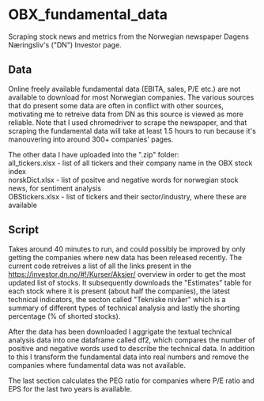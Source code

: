 # OBX_fundamental_data
Scraping stock news and metrics from the Norwegian newspaper Dagens Næringsliv's ("DN") Investor page.


## Data 
Online freely available fundamental data (EBITA, sales, P/E etc.) are not available to download for most Norwegian companies. The various sources that do present some data are often in conflict with other sources, motivating me to retreive data from DN as this source is viewed as more reliable. Note that I used chromedriver to scrape the newspaper, and that scraping the fundamental data will take at least 1.5 hours to run because it's manouvering into around 300+ companies' pages.

The other data I have uploaded into the ".zip" folder:  
all_tickers.xlsx - list of all tickers and their company name in the OBX stock index  
norskDict.xlsx - list of positve and negative words for norwegian stock news, for sentiment analysis  
OBStickers.xlsx - list of tickers and their sector/industry, where these are available  

## Script
Takes around 40 minutes to run, and could possibly be improved by only getting the companies where new data has been released recently. The current code retreives a list of all the links present in the https://investor.dn.no/#!/Kurser/Aksjer/ overview in order to get the most updated list of stocks. It subsequently downloads the "Estimates" table for each stock where it is present (about half the companies), the latest technical indicators, the secton called "Tekniske nivåer" which is a summary of different types of technical analysis and lastly the shorting percentage (% of shorted stocks).

After the data has been downloaded I aggrigate the textual technical analysis data into one dataframe called df2, which compares the number of positive and negative words used to describe the technical data. In addition to this I transform the fundamental data into real numbers and remove the companies where fundamental data was not available.

The last section calculates the PEG ratio for companies where P/E ratio and EPS for the last two years is available.
